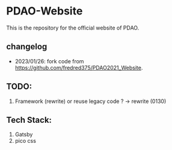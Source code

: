 # PDAO-Website

This is the repository for the official website of PDAO.

## changelog

- 2023/01/26: fork code from https://github.com/fredred375/PDAO2021_Website.


## TODO:

1. Framework (rewrite) or reuse legacy code ? -> rewrite (0130)

## Tech Stack:

1. Gatsby
2. pico css